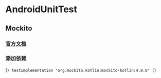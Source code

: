 # AndroidUnitTest
## Mockito
### [官方文档](https://javadoc.io/static/org.mockito/mockito-core/4.9.0/org/mockito/Mockito.html)
### 添加依赖
(```)
  testImplementation "org.mockito.kotlin:mockito-kotlin:4.0.0"
(```)

